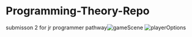 # Programming-Theory-Repo
submisson 2 for jr programmer pathway![gameScene](https://user-images.githubusercontent.com/77624934/176859382-16d4bd6a-6e41-45ba-ae61-4756c032ef62.png)
![playerOptions](https://user-images.githubusercontent.com/77624934/176859400-58d53ee2-bde2-443e-b0b0-a29013f5db3d.png)


